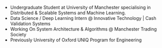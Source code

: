 - Undergraduate Student at University of Manchester specialising in Distributed & Scalable Systems and Machine Learning.
- Data Science / Deep Learning Intern @ Innovative Technology | Cash Validation Systems
- Working On System Architecture & Algorithms @ Manchester Trading Society
- Previously University of Oxford UNIQ Program for Engineering

